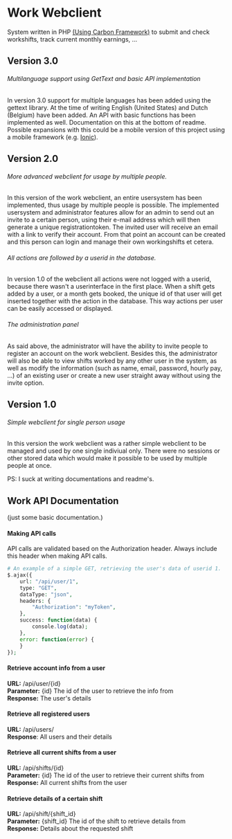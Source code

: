 # Work Webclient

System written in PHP [(Using Carbon Framework)](https://github.com/JoeriHermans/Carbon "Carbon Framework") to submit and check workshifts, track current monthly earnings, ...

## Version 3.0

###### Multilanguage support using GetText and basic API implementation
In version 3.0 support for multiple languages has been added using the gettext library. At the time of writing English (United States) and Dutch (Belgium) have been added. An API with basic functions has been implemented as well. Documentation on this at the bottom of readme. Possible expansions with this could be a mobile version of this project using a mobile framework (e.g. [Ionic](https://ionicframework.com/)).

## Version 2.0

###### More advanced webclient for usage by multiple people.
In this version of the work webclient, an entire usersystem has been implemented, thus usage by multiple people is possible.
The implemented usersystem and administrator features allow for an admin to send out an invite to a certain person, using their e-mail address which will then generate a unique registrationtoken.
The invited user will receive an email with a link to verify their account. From that point an account can be created and this person can login and manage their own workingshifts et cetera.

###### All actions are followed by a userid in the database.
In version 1.0 of the webclient all actions were not logged with a userid, because there wasn't a userinterface in the first place. When a shift gets added by a user, or a month gets booked, the
unique id of that user will get inserted together with the action in the database. This way actions per user can be easily accessed or displayed.

###### The administration panel
As said above, the administrator will have the ability to invite people to register an account on the work webclient. Besides this, the administrator will also be able to view shifts worked by
any other user in the system, as well as modify the information (such as name, email, password, hourly pay, ...) of an existing user or create a new user straight away without using the invite option.

## Version 1.0

###### Simple webclient for single person usage
In this version the work webclient was a rather simple webclient to be managed and used by one single indiviual only.
There were no sessions or other stored data which would make it possible to be used by multiple people at once.


PS: I suck at writing documentations and readme's.


Work API Documentation
----------------------
(just some basic documentation.)

#### Making API calls
API calls are validated based on the Authorization header. Always include this header when making API calls.
```php
# An example of a simple GET, retrieving the user's data of userid 1.
$.ajax({
    url: "/api/user/1",
    type: "GET",
    dataType: "json",
    headers: {
        "Authorization": "myToken",
    },
    success: function(data) {
        console.log(data);
    },
    error: function(error) {
    }
});
```

#### Retrieve account info from a user
**URL:** /api/user/{id}<br />
**Parameter:** {id} The id of the user to retrieve the info from<br />
**Response:** The user's details

#### Retrieve all registered users
**URL:** /api/users/<br />
**Response**: All users and their details

#### Retrieve all current shifts from a user
**URL:** /api/shifts/{id}<br />
**Parameter:** {id} The id of the user to retrieve their current shifts from<br />
**Response:** All current shifts from the user

#### Retrieve details of a certain shift
**URL:** /api/shift/{shift_id}<br />
**Parameter:** {shift_id} The id of the shift to retrieve details from<br />
**Response:** Details about the requested shift
